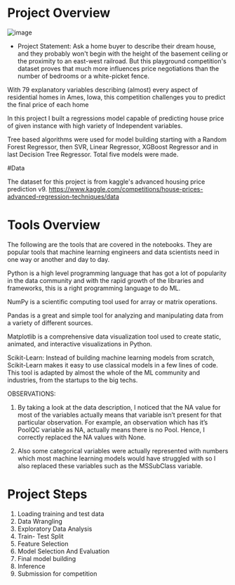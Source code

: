 # Project Overview

![image](https://user-images.githubusercontent.com/85442734/156748571-fb165076-be07-4b74-81d2-c1f4c2b14845.png)

* Project Statement: 
Ask a home buyer to describe their dream house, and they probably won't begin with the height of the basement ceiling or the proximity to an east-west railroad. But this playground competition's dataset proves that much more influences price negotiations than the number of bedrooms or a white-picket fence.

With 79 explanatory variables describing (almost) every aspect of residential homes in Ames, Iowa, this competition challenges you to predict the final price of each home

In this project I built a regressions model capable of predicting house price of given instance with high variety of Independent variables.

Tree based algorithms were used for model building starting with a Random Forest Regressor, then SVR, Linear Regressor, XGBoost Regressor and in last Decision Tree Regressor. Total five models were made.

#Data

The dataset for this project is from kaggle's advanced housing price prediction v9. https://www.kaggle.com/competitions/house-prices-advanced-regression-techniques/data

# Tools Overview
The following are the tools that are covered in the notebooks. They are popular tools that machine learning engineers and data scientists need in one way or another and day to day.

Python is a high level programming language that has got a lot of popularity in the data community and with the rapid growth of the libraries and frameworks, this is a right programming language to do ML.

NumPy is a scientific computing tool used for array or matrix operations.

Pandas is a great and simple tool for analyzing and manipulating data from a variety of different sources.

Matplotlib is a comprehensive data visualization tool used to create static, animated, and interactive visualizations in Python.

Scikit-Learn: Instead of building machine learning models from scratch, Scikit-Learn makes it easy to use classical models in a few lines of code. This tool is adapted by almost the whole of the ML community and industries, from the startups to the big techs.

OBSERVATIONS:

1) By taking a look at the data description, I noticed that the NA value for most of the variables actually means that variable isn’t present for that particular observation. For example, an observation which has it’s PoolQC variable as NA, actually means there is no Pool. Hence, I correctly replaced the NA values with None.

2) Also some categorical variables were actually represented with numbers which most machine learning models would have struggled with so I also replaced these variables such as the MSSubClass variable.

#  Project Steps
1. Loading training and test data 
2. Data Wrangling
3. Exploratory Data Analysis
4. Train- Test Split
5. Feature Selection
6. Model Selection And Evaluation
7. Final model building
8. Inference 
9. Submission for competition 
